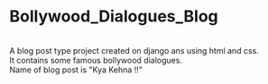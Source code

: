 # Bollywood_Dialogues_Blog
<br>
A blog post type project created on django ans using html and css.
<br>
It contains some famous bollywood dialogues.
<br>
Name of blog post is "Kya Kehna !!"
